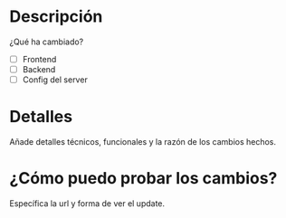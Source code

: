 # Descripción
¿Qué ha cambiado?
- [ ] Frontend
- [ ] Backend
- [ ] Config del server

# Detalles
Añade detalles técnicos, funcionales y la razón de los cambios hechos.

# ¿Cómo puedo probar los cambios?
Específica la url y forma de ver el update.
